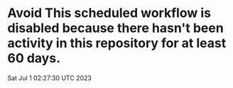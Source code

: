 # Avoid This scheduled workflow is disabled because there hasn't been activity in this repository for at least 60 days.
Sat Jul  1 02:27:30 UTC 2023
